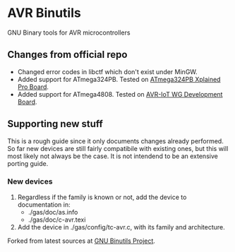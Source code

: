 # AVR Binutils
GNU Binary tools for AVR microcontrollers

## Changes from official repo
- Changed error codes in libctf which don't exist under MinGW.
- Added support for ATmega324PB. Tested on [ATmega324PB Xplained Pro Board](https://www.microchip.com/DevelopmentTools/ProductDetails/PartNO/ATMEGA324PB-XPRO).
- Added support for ATmega4808. Tested on [AVR-IoT WG Development Board](https://www.microchip.com/DevelopmentTools/ProductDetails/AC164160).

## Supporting new stuff
This is a rough guide since it only documents changes already performed. So far new devices are still fairly compatibile with existing ones, but this will most likely not always be the case. It is not intendend to be an extensive porting guide.

### New devices
1. Regardless if the family is known or not, add the device to documentation in:
	- ./gas/doc/as.info
	- ./gas/doc/c-avr.texi
2. Add the device in ./gas/config/tc-avr.c, with its family and architecture.

Forked from latest sources at [GNU Binutils Project](https://www.gnu.org/software/binutils/).
